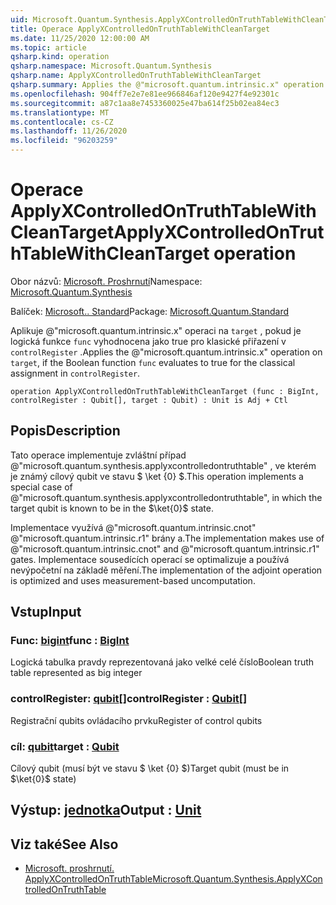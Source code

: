 ```yaml
---
uid: Microsoft.Quantum.Synthesis.ApplyXControlledOnTruthTableWithCleanTarget
title: Operace ApplyXControlledOnTruthTableWithCleanTarget
ms.date: 11/25/2020 12:00:00 AM
ms.topic: article
qsharp.kind: operation
qsharp.namespace: Microsoft.Quantum.Synthesis
qsharp.name: ApplyXControlledOnTruthTableWithCleanTarget
qsharp.summary: Applies the @"microsoft.quantum.intrinsic.x" operation on `target`, if the Boolean function `func` evaluates to true for the classical assignment in `controlRegister`.
ms.openlocfilehash: 904ff7e2e7e81ee966846af120e9427f4e92301c
ms.sourcegitcommit: a87c1aa8e7453360025e47ba614f25b02ea84ec3
ms.translationtype: MT
ms.contentlocale: cs-CZ
ms.lasthandoff: 11/26/2020
ms.locfileid: "96203259"
---
```

# <a name="applyxcontrolledontruthtablewithcleantarget-operation"></a><span data-ttu-id="5d6e7-102">Operace ApplyXControlledOnTruthTableWithCleanTarget</span><span class="sxs-lookup"><span data-stu-id="5d6e7-102">ApplyXControlledOnTruthTableWithCleanTarget operation</span></span>

<span data-ttu-id="5d6e7-103">Obor názvů: [Microsoft. Proshrnutí](xref:Microsoft.Quantum.Synthesis)</span><span class="sxs-lookup"><span data-stu-id="5d6e7-103">Namespace: [Microsoft.Quantum.Synthesis](xref:Microsoft.Quantum.Synthesis)</span></span>

<span data-ttu-id="5d6e7-104">Balíček: [Microsoft.. Standard](https://nuget.org/packages/Microsoft.Quantum.Standard)</span><span class="sxs-lookup"><span data-stu-id="5d6e7-104">Package: [Microsoft.Quantum.Standard](https://nuget.org/packages/Microsoft.Quantum.Standard)</span></span>


<span data-ttu-id="5d6e7-105">Aplikuje @"microsoft.quantum.intrinsic.x" operaci na `target` , pokud je logická funkce `func` vyhodnocena jako true pro klasické přiřazení v `controlRegister` .</span><span class="sxs-lookup"><span data-stu-id="5d6e7-105">Applies the @"microsoft.quantum.intrinsic.x" operation on `target`, if the Boolean function `func` evaluates to true for the classical assignment in `controlRegister`.</span></span>

```qsharp
operation ApplyXControlledOnTruthTableWithCleanTarget (func : BigInt, controlRegister : Qubit[], target : Qubit) : Unit is Adj + Ctl
```


## <a name="description"></a><span data-ttu-id="5d6e7-106">Popis</span><span class="sxs-lookup"><span data-stu-id="5d6e7-106">Description</span></span>

<span data-ttu-id="5d6e7-107">Tato operace implementuje zvláštní případ @"microsoft.quantum.synthesis.applyxcontrolledontruthtable" , ve kterém je známý cílový qubit ve stavu $ \ket {0} $.</span><span class="sxs-lookup"><span data-stu-id="5d6e7-107">This operation implements a special case of @"microsoft.quantum.synthesis.applyxcontrolledontruthtable", in which the target qubit is known to be in the $\ket{0}$ state.</span></span>

<span data-ttu-id="5d6e7-108">Implementace využívá @"microsoft.quantum.intrinsic.cnot" @"microsoft.quantum.intrinsic.r1" brány a.</span><span class="sxs-lookup"><span data-stu-id="5d6e7-108">The implementation makes use of @"microsoft.quantum.intrinsic.cnot" and @"microsoft.quantum.intrinsic.r1" gates.</span></span>  <span data-ttu-id="5d6e7-109">Implementace sousedících operací se optimalizuje a používá nevýpočetní na základě měření.</span><span class="sxs-lookup"><span data-stu-id="5d6e7-109">The implementation of the adjoint operation is optimized and uses measurement-based uncomputation.</span></span>

## <a name="input"></a><span data-ttu-id="5d6e7-110">Vstup</span><span class="sxs-lookup"><span data-stu-id="5d6e7-110">Input</span></span>

### <a name="func--bigint"></a><span data-ttu-id="5d6e7-111">Func: [bigint](xref:microsoft.quantum.lang-ref.bigint)</span><span class="sxs-lookup"><span data-stu-id="5d6e7-111">func : [BigInt](xref:microsoft.quantum.lang-ref.bigint)</span></span>

<span data-ttu-id="5d6e7-112">Logická tabulka pravdy reprezentovaná jako velké celé číslo</span><span class="sxs-lookup"><span data-stu-id="5d6e7-112">Boolean truth table represented as big integer</span></span>


### <a name="controlregister--qubit"></a><span data-ttu-id="5d6e7-113">controlRegister: [qubit](xref:microsoft.quantum.lang-ref.qubit)[]</span><span class="sxs-lookup"><span data-stu-id="5d6e7-113">controlRegister : [Qubit](xref:microsoft.quantum.lang-ref.qubit)[]</span></span>

<span data-ttu-id="5d6e7-114">Registrační qubits ovládacího prvku</span><span class="sxs-lookup"><span data-stu-id="5d6e7-114">Register of control qubits</span></span>


### <a name="target--qubit"></a><span data-ttu-id="5d6e7-115">cíl: [qubit](xref:microsoft.quantum.lang-ref.qubit)</span><span class="sxs-lookup"><span data-stu-id="5d6e7-115">target : [Qubit](xref:microsoft.quantum.lang-ref.qubit)</span></span>

<span data-ttu-id="5d6e7-116">Cílový qubit (musí být ve stavu $ \ket {0} $)</span><span class="sxs-lookup"><span data-stu-id="5d6e7-116">Target qubit (must be in $\ket{0}$ state)</span></span>



## <a name="output--unit"></a><span data-ttu-id="5d6e7-117">Výstup: [jednotka](xref:microsoft.quantum.lang-ref.unit)</span><span class="sxs-lookup"><span data-stu-id="5d6e7-117">Output : [Unit](xref:microsoft.quantum.lang-ref.unit)</span></span>



## <a name="see-also"></a><span data-ttu-id="5d6e7-118">Viz také</span><span class="sxs-lookup"><span data-stu-id="5d6e7-118">See Also</span></span>

- [<span data-ttu-id="5d6e7-119">Microsoft. proshrnutí. ApplyXControlledOnTruthTable</span><span class="sxs-lookup"><span data-stu-id="5d6e7-119">Microsoft.Quantum.Synthesis.ApplyXControlledOnTruthTable</span></span>](xref:Microsoft.Quantum.Synthesis.ApplyXControlledOnTruthTable)